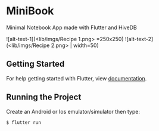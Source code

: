 # MiniBook
Minimal Notebook App made with Flutter and HiveDB

![alt-text-1](<lib/imgs/Recipe 1.png> =250x250) ![alt-text-2](<lib/imgs/Recipe 2.png> | width=50)

## Getting Started

For help getting started with Flutter, view
[documentation](http://flutter.io/).


## Running the Project
Create an Android or Ios emulator/simulator then type:
```sh
$ flutter run
```
